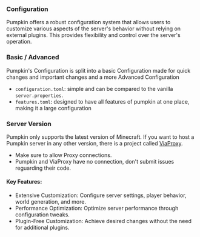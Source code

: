 ### Configuration

Pumpkin offers a robust configuration system that allows users to customize various aspects of the server's behavior without relying on external plugins. This provides flexibility and control over the server's operation.

### Basic / Advanced

Pumpkin's Configuration is split into a basic Configuration made for quick changes and important changes and a more Advanced Configuration

- `configuration.toml`: simple and can be compared to the vanilla `server.properties`.
- `features.toml`: designed to have all features of pumpkin at one place, making it a large configuration

### Server Version

Pumpkin only supports the latest version of Minecraft. If you want to host a Pumpkin server in any other version, there is a project called [ViaProxy](https://github.com/ViaVersion/ViaProxy).

- Make sure to allow Proxy connections.
- Pumpkin and ViaProxy have no connection, don't submit issues reguarding their code.

#### Key Features:

- Extensive Customization: Configure server settings, player behavior, world generation, and more.
- Performance Optimization: Optimize server performance through configuration tweaks.
- Plugin-Free Customization: Achieve desired changes without the need for additional plugins.
